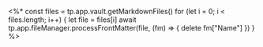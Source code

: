 <%*
const files = tp.app.vault.getMarkdownFiles()
for (let i = 0; i < files.length; i++) {
	let file = files[i]
	await tp.app.fileManager.processFrontMatter(file, (fm) => {
		delete fm["Name"]
	})
}
%>